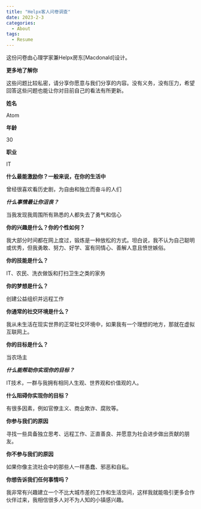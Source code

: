 ```yaml
---
title: "Helpx客人问卷调查"
date: 2023-2-3
categories:
  - About
tags:
  - Resume
---
```



这份问卷由心理学家兼Helpx房东[Macdonald]设计。


**更多地了解你**

这些问题比较私密，请分享你愿意与我们分享的内容。没有义务，没有压力，希望回答这些问题也能让你对目前自己的看法有所更新。


**姓名**

Atom

**年龄**

30

**职业**

IT

**什么最能激励你？一般来说，在你的生活中**

曾经很喜欢看历史剧，为自由和独立而奋斗的人们

**_什么事情最让你沮丧？_**

当我发现我周围所有熟悉的人都失去了勇气和信心

**你的兴趣是什么？你的个性如何？**

我大部分时间都在网上度过，锻炼是一种放松的方式。坦白说，我不认为自己聪明或优秀，但我勇敢、努力、好学、富有同情心、善解人意且愤世嫉俗。

**你的技能是什么？**

IT、农民、洗衣做饭和打扫卫生之类的家务

**你的梦想是什么？**

创建公益组织并远程工作

**你通常的社交环境是什么？**

我从未生活在现实世界的正常社交环境中，如果我有一个理想的地方，那就在虚拟互联网上。

**你的目标是什么？**

当农场主

**_什么能帮助你实现你的目标？_**

IT技术，一群与我拥有相同人生观、世界观和价值观的人。

**什么阻碍你实现你的目标？**

有很多因素，例如官僚主义、商业欺诈、腐败等。

**你参与我们的原因**

寻找一些具备独立思考、远程工作、正直善良、并愿意为社会进步做出贡献的朋友。

**你不参与我们的原因**

如果你像主流社会中的那些人一样愚蠢、邪恶和自私。

**你想告诉我们任何事情吗？**

我非常有兴趣建立一个不比大城市差的工作和生活空间，这样我就能吸引更多合作伙伴过来，我相信很多人对不为人知的小镇感兴趣。